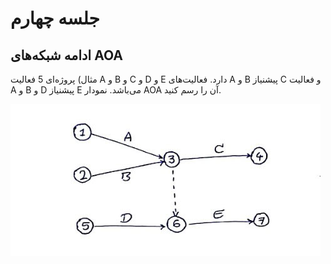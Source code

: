 # جلسه چهارم

## ادامه شبکه‌های AOA

مثال) پروژه‌ای 5 فعالیت A و B و C و D و E دارد. فعالیت‌های A و B پیشنیاز C و فعالیت A و B و D پیشنیاز E می‌باشد. نمودار AOA آن را رسم کنید.

![Paper_4](/prjctrl/images/p4.jpg)

